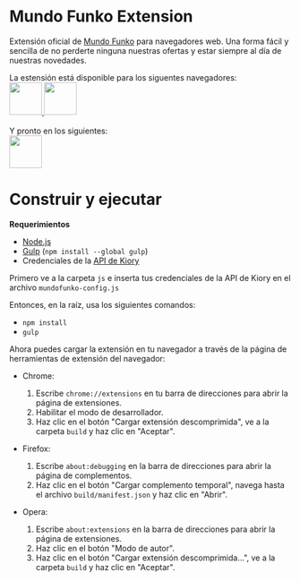 # Mundo Funko Extension

Extensión oficial de [Mundo Funko](http://mundofunko.com/) para navegadores web. 
Una forma fácil y sencilla de no perderte ninguna nuestras ofertas y estar siempre al día de nuestras novedades.

La estensión está disponible para los siguentes navegadores:<br>
<a href="https://chrome.google.com/webstore/detail/mundo-funko/goibikienfkamlekcdhlcobgnjmaoabh" target="_blank">
  <img src="https://camo.githubusercontent.com/cde444fe44e96d20e08f84573c1cbf4f4bcbe1c5/68747470733a2f2f696d6775722e636f6d2f334334694b4f302e706e67" height="58">
</a>
<a href="https://addons.opera.com/es/extensions/details/mundo-funko/" target="_blank">
  <img src="https://camo.githubusercontent.com/6762b4a97e65d1727ad824a520fa766559ba745b/687474703a2f2f696d6775722e636f6d2f6e534a396874552e706e67" height="58">
</a><br><br>
Y pronto en los siguientes:<br>
<a href="https://addons.mozilla.org/es/firefox/addon/mundo-funko/" target="_blank">
  <img src="https://camo.githubusercontent.com/683f0e8bd1f38384994477f0c39e95f4ebd6c28c/687474703a2f2f696d6775722e636f6d2f4a5850396a69722e706e67" height="58">
</a>


# Construir y ejecutar

**Requerimientos**

- [Node.js](https://nodejs.org/es/download/)
- [Gulp](http://gulpjs.com/) (`npm install --global gulp`)
- Credenciales de la [API de Kiory](http://api.kiory.pro)

Primero ve a la carpeta `js` e inserta tus credenciales de la API de Kiory en el archivo `mundofunko-config.js`

Entonces, en la raíz, usa los siguientes comandos:

- `npm install`
- `gulp`

Ahora puedes cargar la extensión en tu navegador a través de la página de herramientas de extensión del navegador:

- Chrome:
  1. Escribe `chrome://extensions` en tu barra de direcciones para abrir la página de extensiones.
  2. Habilitar el modo de desarrollador.
  3. Haz clic en el botón "Cargar extensión descomprimida", ve a la carpeta `build` y haz clic en "Aceptar".
  
- Firefox:
  1. Escribe `about:debugging` en la barra de direcciones para abrir la página de complementos.
  2. Haz clic en el botón "Cargar complemento temporal", navega hasta el archivo `build/manifest.json` y haz clic en "Abrir".
  
- Opera:
  1. Escribe `about:extensions` en la barra de direcciones para abrir la página de extensiones.
  2. Haz clic en el botón "Modo de autor".
  3. Haz clic en el botón "Cargar extensión descomprimida…", ve a la carpeta `build` y haz clic en "Aceptar".
